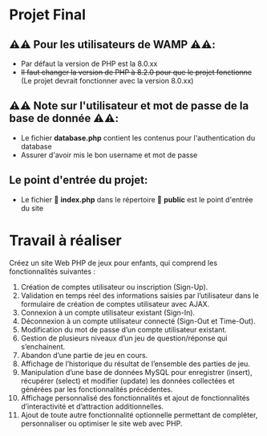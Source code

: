 # Projet Final

## ⚠️⚠️ Pour les utilisateurs de WAMP ⚠️⚠️:

- Par défaut la version de PHP est la 8.0.xx
- ~~Il faut changer la version de PHP à 8.2.0 pour que le projet fonctionne~~ (Le projet devrait fonctionner avec la version 8.0.xx)

## ⚠️⚠️ Note sur l'utilisateur et mot de passe de la base de donnée ⚠️⚠️:

- Le fichier **database.php** contient les contenus pour l'authentication du database
- Assurer d'avoir mis le bon username et mot de passe

## Le point d'entrée du projet:

- Le fichier 📄 **index.php** dans le répertoire 📁 **public** est le point d'entrée du site


# Travail à réaliser
Créez un site Web PHP de jeux pour enfants, qui comprend les fonctionnalités suivantes :
1. Création de comptes utilisateur ou inscription (Sign-Up).
2. Validation en temps réel des informations saisies par l’utilisateur dans le formulaire de création de comptes utilisateur avec AJAX.
3. Connexion à un compte utilisateur existant (Sign-In).
4. Déconnexion à un compte utilisateur connecté (Sign-Out et Time-Out).
5. Modification du mot de passe d’un compte utilisateur existant.
6. Gestion de plusieurs niveaux d’un jeu de question/réponse qui s’enchainent.
7. Abandon d’une partie de jeu en cours.
8. Affichage de l’historique du résultat de l’ensemble des parties de jeu.
9. Manipulation d’une base de données MySQL pour enregistrer (insert), récupérer (select) et modifier (update) les données collectées et générées par les fonctionnalités précédentes.
10. Affichage personnalisé des fonctionnalités et ajout de fonctionnalités d’interactivité et d’attraction additionnelles.
11. Ajout de toute autre fonctionnalité optionnelle permettant de compléter, personnaliser ou optimiser le site web avec PHP.

